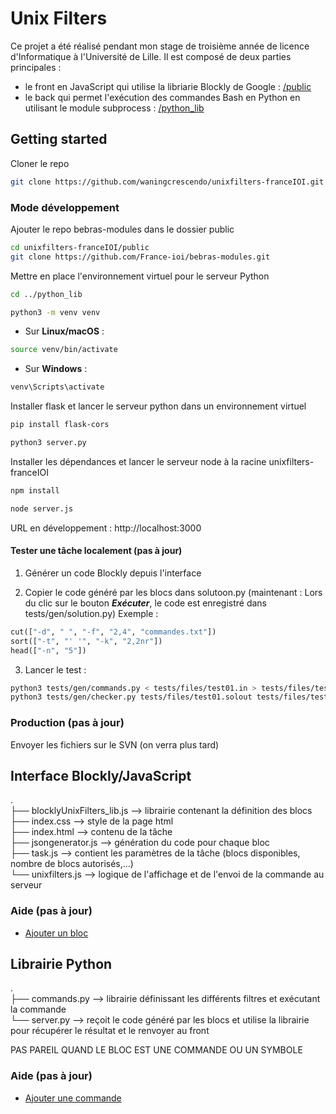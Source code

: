 # Unix Filters

Ce projet a été réalisé pendant mon stage de troisième année de licence d'Informatique à l'Université de Lille. Il est composé de deux parties principales :

- le front en JavaScript qui utilise la libriarie Blockly de Google : [/public](public)
- le back qui permet l'exécution des commandes Bash en Python en utilisant le module subprocess : [/python_lib](python_lib)

## Getting started

Cloner le repo

```bash
git clone https://github.com/waningcrescendo/unixfilters-franceIOI.git
```

### Mode développement

Ajouter le repo bebras-modules dans le dossier public

```bash
cd unixfilters-franceIOI/public
git clone https://github.com/France-ioi/bebras-modules.git
```

Mettre en place l'environnement virtuel pour le serveur Python

```bash
cd ../python_lib
```

```bash
python3 -m venv venv
```

- Sur **Linux/macOS** :

```bash
source venv/bin/activate
```

- Sur **Windows** :

```bash
venv\Scripts\activate
```

Installer flask et lancer le serveur python dans un environnement virtuel

```bash
pip install flask-cors
```

```bash
python3 server.py
```

Installer les dépendances et lancer le serveur node à la racine unixfilters-franceIOI

```bash
npm install
```

```bash
node server.js
```

URL en développement : http://localhost:3000

#### Tester une tâche localement (pas à jour)

1. Générer un code Blockly depuis l'interface

2. Copier le code généré par les blocs dans solutoon.py
   (maintenant : Lors du clic sur le bouton **_Exécuter_**, le code est enregistré dans tests/gen/solution.py)
   Exemple :

```python
cut(["-d", " ", "-f", "2,4", "commandes.txt"])
sort(["-t", "' '", "-k", "2,2nr"])
head(["-n", "5"])
```

3. Lancer le test :

```bash
python3 tests/gen/commands.py < tests/files/test01.in > tests/files/test01.solout
python3 tests/gen/checker.py tests/files/test01.solout tests/files/test01.in tests/files/test01.out
```

### Production (pas à jour)

Envoyer les fichiers sur le SVN (on verra plus tard)

## Interface Blockly/JavaScript

.\
├── blocklyUnixFilters_lib.js --> librairie contenant la définition des blocs\
├── index.css --> style de la page html\
├── index.html --> contenu de la tâche\
├── jsongenerator.js --> génération du code pour chaque bloc\
├── task.js --> contient les paramètres de la tâche (blocs disponibles, nombre de blocs autorisés,...)\
└── unixfilters.js --> logique de l'affichage et de l'envoi de la commande au serveur

### Aide (pas à jour)

- [Ajouter un bloc](./docs/add_block.md)

## Librairie Python

.\
├── commands.py --> librairie définissant les différents filtres et exécutant la commande\
└── server.py --> reçoit le code généré par les blocs et utilise la librairie pour récupérer le résultat et le renvoyer au front

PAS PAREIL QUAND LE BLOC EST UNE COMMANDE OU UN SYMBOLE

### Aide (pas à jour)

- [Ajouter une commande](./docs/add_command.md)
